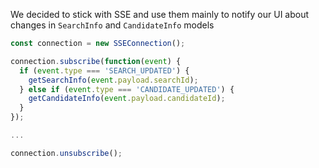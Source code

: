 We decided to stick with SSE and use them mainly to notify our UI about changes in `SearchInfo` and `CandidateInfo` models

```ts
const connection = new SSEConnection();

connection.subscribe(function(event) {
  if (event.type === 'SEARCH_UPDATED') {
    getSearchInfo(event.payload.searchId);
  } else if (event.type === 'CANDIDATE_UPDATED') {
    getCandidateInfo(event.payload.candidateId);
  }
});

...

connection.unsubscribe();
```